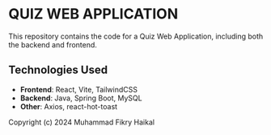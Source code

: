 # QUIZ WEB APPLICATION

This repository contains the code for a Quiz Web Application, including both the backend and frontend.

## Technologies Used

- **Frontend**: React, Vite, TailwindCSS
- **Backend**: Java, Spring Boot, MySQL
- **Other**: Axios, react-hot-toast 

Copyright (c) 2024 Muhammad Fikry Haikal
